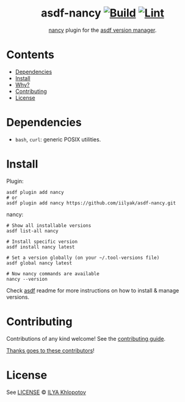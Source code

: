 <div align="center">

# asdf-nancy [![Build](https://github.com/iilyak/asdf-nancy/actions/workflows/build.yml/badge.svg)](https://github.com/iilyak/asdf-nancy/actions/workflows/build.yml) [![Lint](https://github.com/iilyak/asdf-nancy/actions/workflows/lint.yml/badge.svg)](https://github.com/iilyak/asdf-nancy/actions/workflows/lint.yml)


[nancy](https://github.com/sonatype-nexus-community/nancy) plugin for the [asdf version manager](https://asdf-vm.com).

</div>

# Contents

- [Dependencies](#dependencies)
- [Install](#install)
- [Why?](#why)
- [Contributing](#contributing)
- [License](#license)

# Dependencies

- `bash`, `curl`: generic POSIX utilities.

# Install

Plugin:

```shell
asdf plugin add nancy
# or
asdf plugin add nancy https://github.com/iilyak/asdf-nancy.git
```

nancy:

```shell
# Show all installable versions
asdf list-all nancy

# Install specific version
asdf install nancy latest

# Set a version globally (on your ~/.tool-versions file)
asdf global nancy latest

# Now nancy commands are available
nancy --version
```

Check [asdf](https://github.com/asdf-vm/asdf) readme for more instructions on how to
install & manage versions.

# Contributing

Contributions of any kind welcome! See the [contributing guide](contributing.md).

[Thanks goes to these contributors](https://github.com/iilyak/asdf-nancy/graphs/contributors)!

# License

See [LICENSE](LICENSE) © [ILYA Khlopotov](https://github.com/iilyak/)
